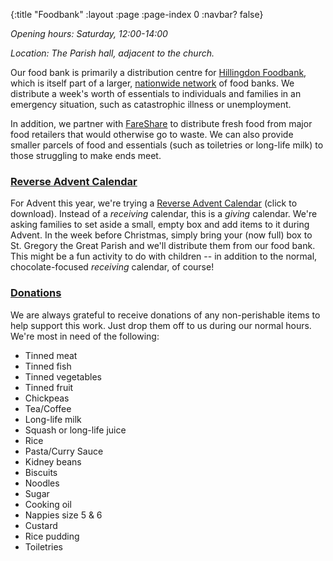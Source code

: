 {:title "Foodbank"
 :layout :page
 :page-index 0
 :navbar? false}

*Opening hours: Saturday, 12:00-14:00*

*Location: The Parish hall, adjacent to the church.*

Our food bank is primarily a distribution centre for [Hillingdon Foodbank](https://hillingdon.foodbank.org.uk/), which is itself part of a larger, [nationwide network](https://www.trusselltrust.org/) of food banks. We distribute a week's worth of essentials to individuals and families in an emergency situation, such as catastrophic illness or unemployment.

In addition, we partner with [FareShare](https://fareshare.org.uk/) to distribute fresh food from major food retailers that would otherwise go to waste. We can also provide smaller parcels of food and essentials (such as toiletries or long-life milk) to those struggling to make ends meet.

### [Reverse Advent Calendar](#advent-appeal)

For Advent this year, we're trying a [Reverse Advent Calendar](../../../pages/advent-calendar/reverse_advent-v4.pdf) (click to download). Instead of a *receiving* calendar, this is a *giving* calendar. We're asking families to set aside a small, empty box and add items to it during Advent. In the week before Christmas, simply bring your (now full) box to St. Gregory the Great Parish and we'll distribute them from our food bank. This might be a fun activity to do with children -- in addition to the normal, chocolate-focused *receiving* calendar, of course!

### [Donations](#donations)

We are always grateful to receive donations of any non-perishable items to help support this work. Just drop them off to us during our normal hours. We're most in need of the following:

 * Tinned meat
 * Tinned fish
 * Tinned vegetables
 * Tinned fruit
 * Chickpeas
 * Tea/Coffee
 * Long-life milk
 * Squash or long-life juice
 * Rice
 * Pasta/Curry Sauce
 * Kidney beans
 * Biscuits
 * Noodles
 * Sugar
 * Cooking oil
 * Nappies size 5 & 6
 * Custard
 * Rice pudding
 * Toiletries
